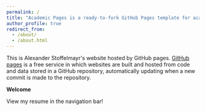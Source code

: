```yaml
---
permalink: /
title: "Academic Pages is a ready-to-fork GitHub Pages template for academic personal websites"
author_profile: true
redirect_from: 
  - /about/
  - /about.html
---
```


This is Alexander Stoffelmayr's website hosted by GitHub pages. [GitHub pages](https://pages.github.com) is a free service in which websites are built and hosted from code and data stored in a GitHub repository, automatically updating when a new commit is made to the repository.

**Welcome**

View my resume in the navigation bar!
